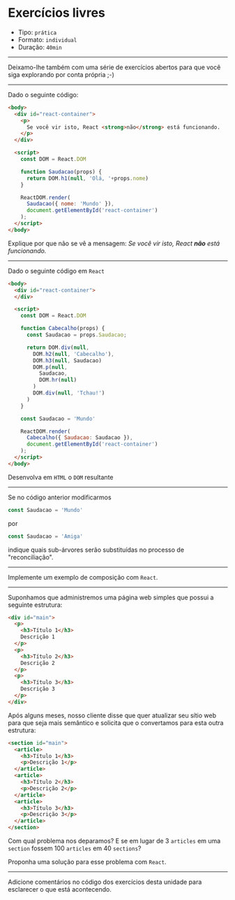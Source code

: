 # Exercícios livres

* Tipo: `prática`
* Formato: `individual`
* Duração: `40min`

***

Deixamo-lhe também com uma série de exercícios abertos para que você siga explorando por conta própria ;-)

***

Dado o seguinte código:

```html
<body>
  <div id="react-container">
    <p>
      Se você vir isto, React <strong>não</strong> está funcionando.
    </p>
  </div>

  <script>
    const DOM = React.DOM

    function Saudacao(props) {
      return DOM.h1(null, 'Olá, '+props.nome)
    }

    ReactDOM.render(
      Saudacao({ nome: 'Mundo' }),
      document.getElementById('react-container')
    );
  </script>
</body>
```

Explique por que não se vê a mensagem: *Se você vir isto, React **não** está funcionando.*

***

Dado o seguinte código em `React`

```html
<body>
  <div id="react-container">
  </div>

  <script>
    const DOM = React.DOM

    function Cabecalho(props) {
      const Saudacao = props.Saudacao;

      return DOM.div(null,
        DOM.h2(null, 'Cabecalho'),
        DOM.h3(null, Saudacao)
        DOM.p(null,
          Saudacao,
          DOM.hr(null)
        )
        DOM.div(null, 'Tchau!')
      )
    }

    const Saudacao = 'Mundo'

    ReactDOM.render(
      Cabecalho({ Saudacao: Saudacao }),
      document.getElementById('react-container')
    );
  </script>
</body>
```

Desenvolva em `HTML` o `DOM` resultante

***

Se no código anterior modificarmos

```js
const Saudacao = 'Mundo'
```

por

```js
const Saudacao = 'Amiga'
```

indique quais sub-árvores serão substituídas no processo de "reconciliação".

***

Implemente um exemplo de composição com `React`.

***

Suponhamos que administremos uma página web simples que possui a seguinte estrutura:

```html
<div id="main">
  <p>
    <h3>Título 1</h3>
    Descrição 1
  </p>
  <p>
    <h3>Título 2</h3>
    Descrição 2
  </p>
  <p>
    <h3>Título 3</h3>
    Descrição 3
  </p>
</div>
```

Após alguns meses, nosso cliente disse que quer atualizar seu sítio web para que seja mais semântico e solicita que o convertamos para esta outra estrutura:

```html
<section id="main">
  <article>
    <h3>Título 1</h3>
    <p>Descrição 1</p>
  </article>
  <article>
    <h3>Título 2</h3>
    <p>Descrição 2</p>
  </article>
  <article>
    <h3>Título 3</h3>
    <p>Descrição 3</p>
  </article>
</section>
```

Com qual problema nos deparamos? E se em lugar de 3 `articles` em uma `section` fossem 100 `articles` em 40 `sections`? 

Proponha uma solução para esse problema com `React`.

***

Adicione comentários no código dos exercícios desta unidade para esclarecer o que está acontecendo.
